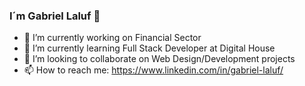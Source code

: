 ### I´m Gabriel Laluf 👋


- 🔭 I’m currently working on Financial Sector
- 🌱 I’m currently learning Full Stack Developer at Digital House
- 👯 I’m looking to collaborate on Web Design/Development projects
- 📫 How to reach me: https://www.linkedin.com/in/gabriel-laluf/

